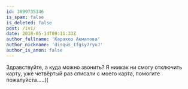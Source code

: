 ```yaml
---
id: 3899735346
is_spam: false
is_deleted: false
post: /ivi/
date: 2018-05-14T09:11:33Z
author_fullname: 'Каракоз Акматова'
author_nickname: 'disqus_Ifgsy7ryuJ'
author_is_anon: false
---
```


<p>Здравствуйте, а куда можно звонить? Я ниикак ни смогу отключить карту, уже четвёртый раз списали с моего карта, помогите пожалуйста.....((</p>
